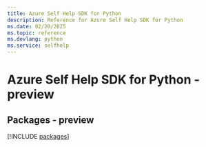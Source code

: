 ```yaml
---
title: Azure Self Help SDK for Python
description: Reference for Azure Self Help SDK for Python
ms.date: 02/20/2025
ms.topic: reference
ms.devlang: python
ms.service: selfhelp
---
```

# Azure Self Help SDK for Python - preview
## Packages - preview
[!INCLUDE [packages](self-help-index.md)]